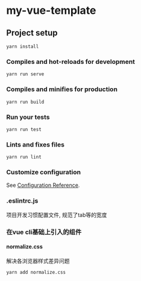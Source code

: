 # my-vue-template

## Project setup
```
yarn install
```

### Compiles and hot-reloads for development
```
yarn run serve
```

### Compiles and minifies for production
```
yarn run build
```

### Run your tests
```
yarn run test
```

### Lints and fixes files
```
yarn run lint
```

### Customize configuration
See [Configuration Reference](https://cli.vuejs.org/config/).

### .eslintrc.js
项目开发习惯配置文件, 规范了tab等的宽度

### 在vue cli基础上引入的组件
#### normalize.css
解决各浏览器样式差异问题
```
yarn add normalize.css 
```

